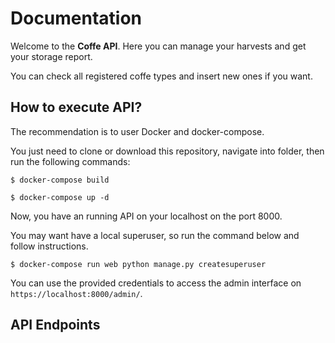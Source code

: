 # Documentation

Welcome to the **Coffe API**. Here you can manage your harvests and get your storage report.

You can check all registered coffe types and insert new ones if you want.

## How to execute API?

The recommendation is to user Docker and docker-compose.

You just need to clone or download this repository, navigate into folder, then run the following commands:

`$ docker-compose build`

`$ docker-compose up -d`

Now, you have an running API on your localhost on the port 8000.

You may want have a local superuser, so run the command below and follow instructions.

`$ docker-compose run web python manage.py createsuperuser`

You can use the provided credentials to access the admin interface on `https://localhost:8000/admin/`.

## API Endpoints
